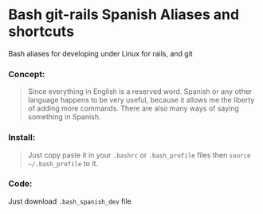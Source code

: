 Bash git-rails Spanish Aliases and shortcuts
===========================================

Bash aliases for developing under Linux for rails, and git

### Concept:
> Since everything in English is a reserved word. Spanish or any other language happens to be very useful, because it allows me the liberty of adding more commands. There are also many ways of saying something in Spanish.


### Install:
> Just copy paste it in your `.bashrc` or `.bash_profile`
files then `source ~/.bash_profile` to it.


### Code:
Just download `.bash_spanish_dev` file
